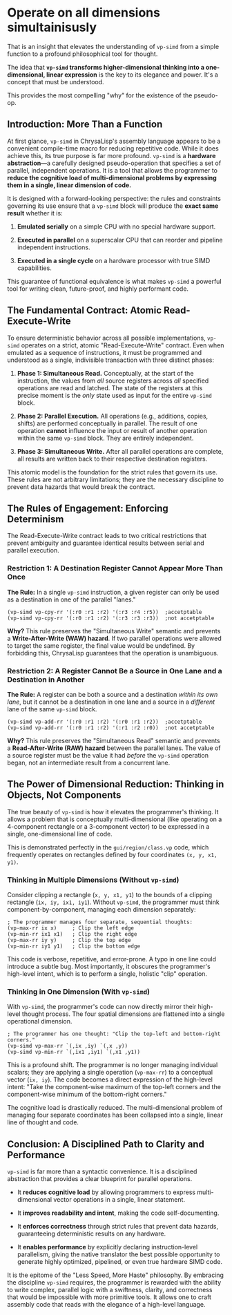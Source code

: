 # Operate on all dimensions simultainisusly

That is an insight that elevates the understanding of `vp-simd` from a simple
function to a profound philosophical tool for thought.

The idea that **`vp-simd` transforms higher-dimensional thinking into a
one-dimensional, linear expression** is the key to its elegance and power. It's
a concept that must be understood.

This provides the most compelling "why" for the existence of the pseudo-op.

## Introduction: More Than a Function

At first glance, `vp-simd` in ChrysaLisp's assembly language appears to be a
convenient compile-time macro for reducing repetitive code. While it does
achieve this, its true purpose is far more profound. `vp-simd` is a **hardware
abstraction**—a carefully designed pseudo-operation that specifies a set of
parallel, independent operations. It is a tool that allows the programmer to
**reduce the cognitive load of multi-dimensional problems by expressing them in
a single, linear dimension of code.**

It is designed with a forward-looking perspective: the rules and constraints
governing its use ensure that a `vp-simd` block will produce the **exact same
result** whether it is:

1.  **Emulated serially** on a simple CPU with no special hardware support.

2.  **Executed in parallel** on a superscalar CPU that can reorder and pipeline
    independent instructions.

3.  **Executed in a single cycle** on a hardware processor with true SIMD
    capabilities.

This guarantee of functional equivalence is what makes `vp-simd` a powerful tool
for writing clean, future-proof, and highly performant code.

## The Fundamental Contract: Atomic Read-Execute-Write

To ensure deterministic behavior across all possible implementations, `vp-simd`
operates on a strict, atomic "Read-Execute-Write" contract. Even when emulated
as a sequence of instructions, it must be programmed and understood as a single,
indivisible transaction with three distinct phases:

1.  **Phase 1: Simultaneous Read.** Conceptually, at the start of the
    instruction, the values from *all* source registers across *all* specified
    operations are read and latched. The state of the registers at this precise
    moment is the *only* state used as input for the entire `vp-simd` block.

2.  **Phase 2: Parallel Execution.** All operations (e.g., additions, copies,
    shifts) are performed conceptually in parallel. The result of one operation
    **cannot** influence the input or result of another operation within the
    same `vp-simd` block. They are entirely independent.

3.  **Phase 3: Simultaneous Write.** After all parallel operations are complete,
    all results are written back to their respective destination registers.

This atomic model is the foundation for the strict rules that govern its use.
These rules are not arbitrary limitations; they are the necessary discipline to
prevent data hazards that would break the contract.

## The Rules of Engagement: Enforcing Determinism

The Read-Execute-Write contract leads to two critical restrictions that prevent
ambiguity and guarantee identical results between serial and parallel execution.

### Restriction 1: A Destination Register Cannot Appear More Than Once

**The Rule:** In a single `vp-simd` instruction, a given register can only be
used as a destination in one of the parallel "lanes."

```vdu
(vp-simd vp-cpy-rr '(:r0 :r1 :r2) '(:r3 :r4 :r5))  ;accetptable
(vp-simd vp-cpy-rr '(:r0 :r1 :r2) '(:r3 :r3 :r3))  ;not accetptable
```

**Why?** This rule preserves the "Simultaneous Write" semantic and prevents a
**Write-After-Write (WAW) hazard**. If two parallel operations were allowed to
target the same register, the final value would be undefined. By forbidding
this, ChrysaLisp guarantees that the operation is unambiguous.

### Restriction 2: A Register Cannot Be a Source in One Lane and a Destination in Another

**The Rule:** A register can be both a source and a destination *within its own
lane*, but it cannot be a destination in one lane and a source in a *different*
lane of the same `vp-simd` block.

```vdu
(vp-simd vp-add-rr '(:r0 :r1 :r2) '(:r0 :r1 :r2))  ;accetptable
(vp-simd vp-add-rr '(:r0 :r1 :r2) '(:r1 :r2 :r0))  ;not accetptable
```

**Why?** This rule preserves the "Simultaneous Read" semantic and prevents a
**Read-After-Write (RAW) hazard** between the parallel lanes. The value of a
source register must be the value it had *before* the `vp-simd` operation began,
not an intermediate result from a concurrent lane.

## The Power of Dimensional Reduction: Thinking in Objects, Not Components

The true beauty of `vp-simd` is how it elevates the programmer's thinking. It
allows a problem that is conceptually multi-dimensional (like operating on a
4-component rectangle or a 3-component vector) to be expressed in a single,
one-dimensional line of code.

This is demonstrated perfectly in the `gui/region/class.vp` code, which
frequently operates on rectangles defined by four coordinates `(x, y, x1, y1)`.

### Thinking in Multiple Dimensions (Without `vp-simd`)

Consider clipping a rectangle (`x, y, x1, y1`) to the bounds of a clipping
rectangle (`ix, iy, ix1, iy1`). Without `vp-simd`, the programmer must think
component-by-component, managing each dimension separately:

```vdu
; The programmer manages four separate, sequential thoughts:
(vp-max-rr ix x)     ; Clip the left edge
(vp-min-rr ix1 x1)   ; Clip the right edge
(vp-max-rr iy y)     ; Clip the top edge
(vp-min-rr iy1 y1)   ; Clip the bottom edge
```

This code is verbose, repetitive, and error-prone. A typo in one line could
introduce a subtle bug. Most importantly, it obscures the programmer's
high-level intent, which is to perform a single, holistic "clip" operation.

### Thinking in One Dimension (With `vp-simd`)

With `vp-simd`, the programmer's code can now directly mirror their high-level
thought process. The four spatial dimensions are flattened into a single
operational dimension.

```vdu
; The programmer has one thought: "Clip the top-left and bottom-right corners."
(vp-simd vp-max-rr `(,ix ,iy) `(,x ,y))
(vp-simd vp-min-rr `(,ix1 ,iy1) `(,x1 ,y1))
```

This is a profound shift. The programmer is no longer managing individual
scalars; they are applying a single operation (`vp-max-rr`) to a conceptual
vector (`ix, iy`). The code becomes a direct expression of the high-level
intent: "Take the component-wise maximum of the top-left corners and the
component-wise minimum of the bottom-right corners."

The cognitive load is drastically reduced. The multi-dimensional problem of
managing four separate coordinates has been collapsed into a single, linear line
of thought and code.

## Conclusion: A Disciplined Path to Clarity and Performance

`vp-simd` is far more than a syntactic convenience. It is a disciplined
abstraction that provides a clear blueprint for parallel operations.

*   It **reduces cognitive load** by allowing programmers to express
    multi-dimensional vector operations in a single, linear statement.

*   It **improves readability and intent**, making the code self-documenting.

*   It **enforces correctness** through strict rules that prevent data hazards,
    guaranteeing deterministic results on any hardware.

*   It **enables performance** by explicitly declaring instruction-level
    parallelism, giving the native translator the best possible opportunity to
    generate highly optimized, pipelined, or even true hardware SIMD code.

It is the epitome of the "Less Speed, More Haste" philosophy. By embracing the
discipline `vp-simd` requires, the programmer is rewarded with the ability to
write complex, parallel logic with a swiftness, clarity, and correctness that
would be impossible with more primitive tools. It allows one to craft assembly
code that reads with the elegance of a high-level language.
